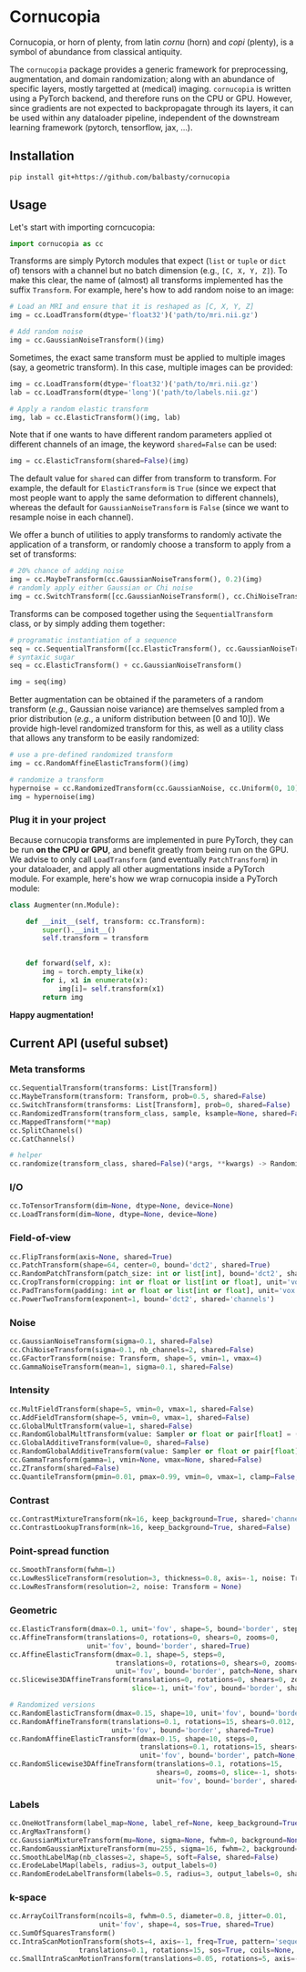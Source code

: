 # Cornucopia

Cornucopia, or horn of plenty, from latin _cornu_ (horn) and _copi_ (plenty), is a symbol of abundance from classical antiquity.

The `cornucopia` package provides a generic framework for preprocessing, augmentation, and domain randomization; along with an abundance of specific layers,
mostly targetted at (medical) imaging. `cornucopia` is written using a PyTorch backend, and therefore runs on the CPU or GPU. However, since gradients are not
expected to backpropagate through its layers, it can be used within any dataloader pipeline, independent of the downstream learning framework
(pytorch, tensorflow, jax, ...).

## Installation

```shell
pip install git+https://github.com/balbasty/cornucopia
```

## Usage

Let's start with importing corncucopia:
```python
import cornucopia as cc
```

Transforms are simply Pytorch modules that expect (`list` or `tuple` or `dict` of) tensors with a channel but no batch dimension (e.g., `[C, X, Y, Z]`). 
To make this clear, the name of (almost) all transforms implemented has the suffix `Transform`. For example, here's how to add random noise to an image:
```python
# Load an MRI and ensure that it is reshaped as [C, X, Y, Z]
img = cc.LoadTransform(dtype='float32')('path/to/mri.nii.gz')

# Add random noise
img = cc.GaussianNoiseTransform()(img)
```

Sometimes, the exact same transform must be applied to multiple images (say, a geometric transform). In this case, multiple images can be provided:
```python
img = cc.LoadTransform(dtype='float32')('path/to/mri.nii.gz')
lab = cc.LoadTransform(dtype='long')('path/to/labels.nii.gz')

# Apply a random elastic transform
img, lab = cc.ElasticTransform()(img, lab)
```

Note that if one wants to have different random parameters applied ot different channels of an image, the keyword `shared=False` can be used:
```python
img = cc.ElasticTransform(shared=False)(img)
```
The default value for `shared` can differ from transform to transform. For example, the default for `ElasticTransform` is `True` (since we expect that most people want to apply the same deformation to different channels), whereas the default for `GaussianNoiseTransform` is `False` (since we want to resample noise in each channel).

We offer a bunch of utilities to apply transforms to randomly activate the application of a transform, or randomly choose a transform to apply from a set of transforms:
```python
# 20% chance of adding noise
img = cc.MaybeTransform(cc.GaussianNoiseTransform(), 0.2)(img)
# randomly apply either Gaussian or Chi noise
img = cc.SwitchTransform([cc.GaussianNoiseTransform(), cc.ChiNoiseTransform()])(img)  
```

Transforms can be composed together using the `SequentialTransform` class, or by simply adding them together:
```python
# programatic instantiation of a sequence
seq = cc.SequentialTransform([cc.ElasticTransform(), cc.GaussianNoiseTransform()])
# syntaxic sugar
seq = cc.ElasticTransform() + cc.GaussianNoiseTransform()

img = seq(img)
```

Better augmentation can be obtained if the parameters of a random transform (_e.g._, Gaussian noise variance) are themselves sampled from a prior distribution (_e.g._, a uniform distribution between [0 and 10]). We provide high-level randomized transform for this, as well as a utility class that allows any transform to be easily randomized:
```python
# use a pre-defined randomized transform
img = cc.RandomAffineElasticTransform()(img)

# randomize a transform
hypernoise = cc.RandomizedTransform(cc.GaussianNoise, cc.Uniform(0, 10))
img = hypernoise(img)
```

### Plug it in your project

Because cornucopia transforms are implemented in pure PyTorch, they can be run **on the CPU or GPU**, and benefit greatly from being run on the GPU.
We advise to only call `LoadTransform` (and eventually `PatchTransform`) in your dataloader, and apply all other augmentations inside a PyTorch module.
For example, here's how we wrap cornucopia inside a PyTorch module:
```python
class Augmenter(nn.Module):

    def __init__(self, transform: cc.Transform):
        super().__init__()
        self.transform = transform
        

    def forward(self, x):
        img = torch.empty_like(x)
        for i, x1 in enumerate(x):
            img[i]= self.transform(x1)
        return img
```

**Happy augmentation!**

## Current API (useful subset)

### Meta transforms
```python
cc.SequentialTransform(transforms: List[Transform])
cc.MaybeTransform(transform: Transform, prob=0.5, shared=False)
cc.SwitchTransform(transforms: List[Transform], prob=0, shared=False)
cc.RandomizedTransform(transform_class, sample, ksample=None, shared=False)
cc.MappedTransform(**map)
cc.SplitChannels()
cc.CatChannels()

# helper
cc.randomize(transform_class, shared=False)(*args, **kwargs) -> RandomizedTransform
```

### I/O
```python
cc.ToTensorTransform(dim=None, dtype=None, device=None)
cc.LoadTransform(dim=None, dtype=None, device=None)
```

### Field-of-view
```python
cc.FlipTransform(axis=None, shared=True)
cc.PatchTransform(shape=64, center=0, bound='dct2', shared=True)
cc.RandomPatchTransform(patch_size: int or list[int], bound='dct2', shared=True)
cc.CropTransform(cropping: int or float or list[int or float], unit='vox', side='both', shared=True)
cc.PadTransform(padding: int or float or list[int or float], unit='vox', side='both', shared=True)
cc.PowerTwoTransform(exponent=1, bound='dct2', shared='channels')
```

### Noise
```python
cc.GaussianNoiseTransform(sigma=0.1, shared=False)
cc.ChiNoiseTransform(sigma=0.1, nb_channels=2, shared=False)
cc.GFactorTransform(noise: Transform, shape=5, vmin=1, vmax=4)
cc.GammaNoiseTransform(mean=1, sigma=0.1, shared=False)
```

### Intensity
```python
cc.MultFieldTransform(shape=5, vmin=0, vmax=1, shared=False)
cc.AddFieldTransform(shape=5, vmin=0, vmax=1, shared=False)
cc.GlobalMultTransform(value=1, shared=False)
cc.RandomGlobalMultTransform(value: Sampler or float or pair[float] = (0.5, 2), shared=True)
cc.GlobalAdditiveTransform(value=0, shared=False)
cc.RandomGlobalAdditiveTransform(value: Sampler or float or pair[float] = 1, shared=True)
cc.GammaTransform(gamma=1, vmin=None, vmax=None, shared=False)
cc.ZTransform(shared=False)
cc.QuantileTransform(pmin=0.01, pmax=0.99, vmin=0, vmax=1, clamp=False, shared=False)
```

### Contrast
```python
cc.ContrastMixtureTransform(nk=16, keep_background=True, shared='channels')
cc.ContrastLookupTransform(nk=16, keep_background=True, shared=False)
```

### Point-spread function
```python
cc.SmoothTransform(fwhm=1)
cc.LowResSliceTransform(resolution=3, thickness=0.8, axis=-1, noise: Transform = None)
cc.LowResTransform(resolution=2, noise: Transform = None)
```

### Geometric
```python
cc.ElasticTransform(dmax=0.1, unit='fov', shape=5, bound='border', steps=0, shared=True)
cc.AffineTransform(translations=0, rotations=0, shears=0, zooms=0, 
                   unit='fov', bound='border', shared=True)
cc.AffineElasticTransform(dmax=0.1, shape=5, steps=0,
                          translations=0, rotations=0, shears=0, zooms=0,
                          unit='fov', bound='border', patch=None, shared=True)
cc.Slicewise3DAffineTransform(translations=0, rotations=0, shears=0, zooms=0,
                              slice=-1, unit='fov', bound='border', shared=True)

# Randomized versions
cc.RandomElasticTransform(dmax=0.15, shape=10, unit='fov', bound='border', steps=0, shared=True)
cc.RandomAffineTransform(translations=0.1, rotations=15, shears=0.012, zooms=0.15, 
                         unit='fov', bound='border', shared=True)
cc.RandomAffineElasticTransform(dmax=0.15, shape=10, steps=0,
                                translations=0.1, rotations=15, shears=0.012, zooms=0.15,
                                unit='fov', bound='border', patch=None, shared=True):
cc.RandomSlicewise3DAffineTransform(translations=0.1, rotations=15,
                                    shears=0, zooms=0, slice=-1, shots=2, nodes=8,
                                    unit='fov', bound='border', shared=True)
```

### Labels
```python
cc.OneHotTransform(label_map=None, label_ref=None, keep_background=True, dtype=None)
cc.ArgMaxTransform()
cc.GaussianMixtureTransform(mu=None, sigma=None, fwhm=0, background=None, shared=False)
cc.RandomGaussianMixtureTransform(mu=255, sigma=16, fwhm=2, background=None, shared='channels')
cc.SmoothLabelMap(nb_classes=2, shape=5, soft=False, shared=False)
cc.ErodeLabelMap(labels, radius=3, output_labels=0)
cc.RandomErodeLabelTransform(labels=0.5, radius=3, output_labels=0, shared=False)
```

### k-space
```python
cc.ArrayCoilTransform(ncoils=8, fwhm=0.5, diameter=0.8, jitter=0.01,
                      unit='fov', shape=4, sos=True, shared=True)
cc.SumOfSquaresTransform()
cc.IntraScanMotionTransform(shots=4, axis=-1, freq=True, pattern='sequential',
                 translations=0.1, rotations=15, sos=True, coils=None, shared='channels')
cc.SmallIntraScanMotionTransform(translations=0.05, rotations=5, axis=-1, shared='channels')
```
